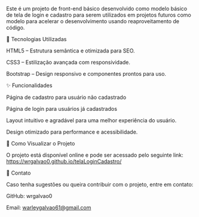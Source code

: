 Este é um projeto de front-end básico desenvolvido como modelo básico de tela de login e cadastro para serem utilizados em projetos futuros como modelo para acelerar o desenvolvimento usando reaproveitamento de código.

🔹 Tecnologias Utilizadas

HTML5 – Estrutura semântica e otimizada para SEO.

CSS3 – Estilização avançada com responsividade.

Bootstrap – Design responsivo e componentes prontos para uso.

✨ Funcionalidades

Página de cadastro para usuário não cadastrado

Página de login para usuários já cadastrados

Layout intuitivo e agradável para uma melhor experiência do usuário.

Design otimizado para performance e acessibilidade.

📌 Como Visualizar o Projeto

O projeto está disponível online e pode ser acessado pelo seguinte link: https://wrgalvao0.github.io/telaLoginCadastro/

📩 Contato

Caso tenha sugestões ou queira contribuir com o projeto, entre em contato:

GitHub: wrgalvao0

Email: warleygalvao61@gmail.com
